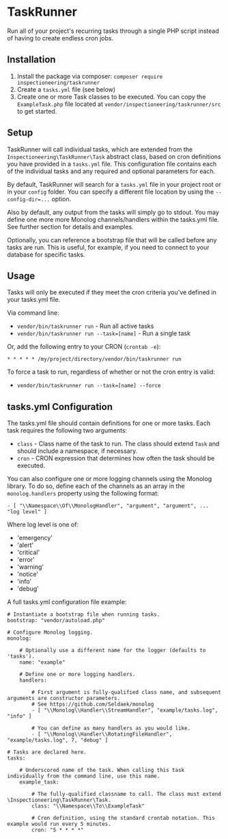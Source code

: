 TaskRunner
==========

Run all of your project's recurring tasks through a single PHP script instead of having to
create endless cron jobs.

Installation
------------

1. Install the package via composer: `composer require inspectioneering/taskrunner`
2. Create a `tasks.yml` file (see below)
3. Create one or more Task classes to be executed. You can copy the `ExampleTask.php` file located at
`vendor/inspectioneering/taskrunner/src` to get started.

Setup
-----

TaskRunner will call individual tasks, which are extended from the `Inspectioneering\TaskRunner\Task` abstract class,
based on cron definitions you have provided in a `tasks.yml` file. This configuration file contains each of the
individual tasks and any required and optional parameters for each.

By default, TaskRunner will search for a `tasks.yml` file in your project root or in your `config` folder. You can
specify a different file location by using the `--config-dir=...` option.

Also by default, any output from the tasks will simply go to stdout. You may define one more more Monolog
channels/handlers within the tasks.yml file. See further section for details and examples.

Optionally, you can reference a bootstrap file that will be called before any tasks are run. This is useful, for
example, if you need to connect to your database for specific tasks.

Usage
-----

Tasks will only be executed if they meet the cron criteria you've defined in your tasks.yml file.

Via command line:

* `vendor/bin/taskrunner run` - Run all active tasks
* `vendor/bin/taskrunner run --task=[name]` - Run a single task

Or, add the following entry to your CRON (`crontab -e`):

`* * * * * /my/project/directory/vendor/bin/taskrunner run`

To force a task to run, regardless of whether or not the cron entry is valid:

* `vendor/bin/taskrunner run --task=[name] --force`

tasks.yml Configuration
-----------------------

The tasks.yml file should contain definitions for one or more tasks. Each task requires the following two arguments:

* `class` - Class name of the task to run. The class should extend `Task` and should include a namespace, if necessary.
* `cron` - CRON expression that determines how often the task should be executed.

You can also configure one or more logging channels using the Monolog library. To do so, define each of the channels
as an array in the `monolog.handlers` property using the following format:

    - [ "\\Namespace\\Of\\MonologHandler", "argument", "argument", ... "log level" ]

Where log level is one of:

 * 'emergency'
 * 'alert'
 * 'critical'
 * 'error'
 * 'warning'
 * 'notice'
 * 'info'
 * 'debug'

A full tasks.yml configuration file example:

    # Instantiate a bootstrap file when running tasks.
    bootstrap: "vendor/autoload.php"

    # Configure Monolog logging.
    monolog:

        # Optionally use a different name for the logger (defaults to 'tasks').
        name: "example"

        # Define one or more logging handlers.
        handlers:

            # First argument is fully-qualified class name, and subsequent arguments are constructor parameters.
            # See https://github.com/Seldaek/monolog
            - [ "\\Monolog\\Handler\\StreamHandler", "example/tasks.log", "info" ]

            # You can define as many handlers as you would like.
            - [ "\\Monolog\\Handler\\RotatingFileHandler", "example/tasks.log", 7, "debug" ]

    # Tasks are declared here.
    tasks:

        # Underscored name of the task. When calling this task individually from the command line, use this name.
        example_task:

            # The fully-qualified classname to call. The class must extend \Inspectioneering\TaskRunner\Task.
            class: "\\Namespace\\To\\ExampleTask"

            # Cron definition, using the standard crontab notation. This example would run every 5 minutes.
            cron: "5 * * * *"